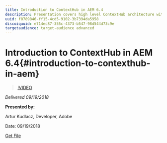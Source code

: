 ```yaml
---
title: Introduction to ContextHub in AEM 6.4
description: Presentation covers high level ContextHub architecture with some deeper dives on available generic stores, persistence layers, eventing and debugging. Learn about similarities and feature parity between ClientContext and ContextHub to ease migration to ContextHub.
uuid: f8789846-ff15-4cd5-9102-3b7394da5958
discoiquuid: e714ec87-355c-4373-b547-98d544d73c9e
targetaudience: target-audience advanced
---
```


# Introduction to ContextHub in AEM 6.4{#introduction-to-contexthub-in-aem}

>[!VIDEO](https://video.tv.adobe.com/v/23839/?quality=9)

*Delivered 09/19/2018*

**Presented by:**

Artur Kudlacz, Developer, Adobe

Date: 09/19/2018

[Get File](assets/gems-session-introduction-to-contexthub-in-aem-64.pdf)

<!--
[Get back to the Overview](https://helpx.adobe.com/experience-manager/kt/eseminars/gems/aem-index.html)
-->
